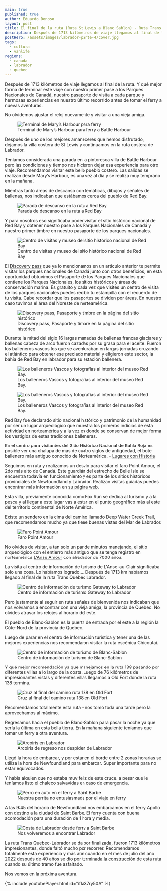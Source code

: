 ```yaml
---
main: true
published: true
author: Eduardo Donoso
layout: post
title: El final de la ruta (Ruta St Lewis a Blanc Sablon) - Ruta Trans Quebec - Labrador Parte 4
description: Después de 1713 kilómetros de viaje llegamos al final de la ruta. Y qué mejor forma de terminar este viaje con nuestro primer pase a los Parques Nacionales de Canadá, nuestro pasaporte de visita a cada parque y hermosas experiencias en nuestro último recorrido antes de tomar el ferry a nuevas aventuras.
postHero: /assets/images/labrador-parte-4/cover.jpg
tags:
  - cultura
  - vanlife
regions:
  - canada
  - labrador
  - quebec
---
```

Después de 1713 kilómetros de viaje llegamos al final de la ruta. Y qué mejor forma de terminar este viaje con nuestro primer pase a los Parques Nacionales de Canadá, nuestro pasaporte de visita a cada parque y hermosas experiencias en nuestro último recorrido antes de tomar el ferry a nuevas aventuras.

No olvidemos ajustar el reloj nuevamente y visitar a una vieja amiga.

<figure class="figure">
  <img class="image" src="/assets/images/labrador-parte-4/1.jpg" alt="Terminal de Mary’s Harbour para ferry">
  <figcaption class="img-caption">Terminal de Mary’s Harbour para ferry a Battle Harbour</figcaption>
</figure>

Después de uno de los mejores amaneceres que hemos disfrutado, dejamos la villa costera de St Lewis y continuamos en la ruta costera de Labrador.

Teníamos considerada una parada en la pintoresca villa de Battle Harbour pero las condiciones y tiempo nos hicieron dejar esa experiencia para otro viaje. Recomendamos visitar este bello pueblo costero. Las salidas se realizan desde Mary’s Harbour, es una vez al día y se realiza muy temprano en la mañana.

Mientras tanto áreas de descanso con temáticas, dibujos y señales de ballenas, nos indicaban que estábamos cerca del pueblo de Red Bay.

<figure class="figure">
  <img class="image" src="/assets/images/labrador-parte-4/2.jpg" alt="Parada de descanso en la ruta a Red Bay">
  <figcaption class="img-caption">Parada de descanso en la ruta a Red Bay</figcaption>
</figure>

Y para nosotros eso significaba poder visitar el sitio histórico nacional de Red Bay y obtener nuestro pase a los Parques Nacionales de Canadá y nuestro primer timbre en nuestro pasaporte de los parques nacionales.

<figure class="figure">
  <img class="image" src="/assets/images/labrador-parte-4/3.jpg" alt="Centro de visitas y museo del sitio histórico nacional de Red Bay">
  <figcaption class="img-caption">Centro de visitas y museo del sitio histórico nacional de Red Bay</figcaption>
</figure>

El <a href="https://www.pc.gc.ca/en/voyage-travel/admission" title="Parks Canada Discovery Pass">Discovery pass</a> que ya lo mencionamos en un artículo anterior te permite visitar los parques nacionales de Canadá junto con otros beneficios, en esta oportunidad obtuvimos el Pasaporte de los Parques Nacionales que contiene los Parques Nacionales, los sitios históricos y áreas de conservación marina. Es gratuito y cada vez que visites un centro de visita de los parques nacionales puedes recibir tu estampilla con el recuerdo de tu visita. Cabe recordar que los pasaportes se dividen por áreas. En nuestro caso tuvimos el área del Noreste de norteamérica.

<figure class="figure">
  <img class="image" src="/assets/images/labrador-parte-4/4.jpg" alt="Discovery pass, Pasaporte y timbre en la página del sitio histórico">
  <figcaption class="img-caption">Discovery pass, Pasaporte y timbre en la página del sitio histórico</figcaption>
</figure>

Durante la mitad del siglo 16 largas manadas de ballenas francas glaciares y ballenas cabeza de arco fueron cazadas por su grasa para el aceite. Fueron los balleneros vascos los que se aventuraban en largas jornadas cruzando el atlántico para  obtener ese preciado material y eligieron este sector, la bahía de Red Bay en labrador para su estación ballenera.

<figure class="figure">
  <img class="image" src="/assets/images/labrador-parte-4/5.jpg" alt="Los balleneros Vascos y fotografías al interior del museo Red Bay.">
  <figcaption class="img-caption">Los balleneros Vascos y fotografías al interior del museo Red Bay.</figcaption>
</figure>

<figure class="figure">
  <img class="image" src="/assets/images/labrador-parte-4/6.jpg" alt="Los balleneros Vascos y fotografías al interior del museo Red Bay.">
  <figcaption class="img-caption">Los balleneros Vascos y fotografías al interior del museo Red Bay.</figcaption>
</figure>

Red Bay fue declarado sitio nacional histórico y patrimonio de la humanidad por ser un lugar arqueológico que muestra los primeros indicios de esta actividad en norteamérica y a la vez es donde se conservan de mejor forma los vestigios de estas tradiciones balleneras.

<div class="quote">
  En el centro para visitantes del Sitio Histórico Nacional de Bahía Roja es posible ver una chalupa de más de cuatro siglos de antigüedad, el bote ballenero más antiguo conocido de Norteamérica. - <a href="https://www.lugaresconhistoria.com/estacion-ballenera-bahia-roja-canada" title="Estación ballenera vasca de Bahía Roja (Canadá) - Lugares con Historia">Lugares con Historia</a>
</div>

Seguimos en ruta y realizamos un desvío para visitar el faro Point Amour, el 2do más alto de Canadá. Este guardián del estrecho de Belle Isle se encuentra todavía en funcionamiento y es parte de los sitios históricos provinciales de Newfoundland y Labrador. Realizan visitas guiadas puedes encontrar más información en <a href="http://www.pointamourlighthouse.ca/home/" title="Point Amour Lighthouse">su página web</a>.

Esta villa, previamente conocida como Fox Run se dedica al turismo y a la pesca y al llegar a este lugar vas a estar en el punto geográfico más al este del territorio continental de Norte América.

Existe un sendero en la cima del camino llamado Deep Water Creek Trail, que recomendamos mucho ya que tiene buenas vistas del Mar de Labrador.

<figure class="figure">
  <img class="image" src="/assets/images/labrador-parte-4/7.jpg" alt="Faro Point Amour">
  <figcaption class="img-caption">Faro Point Amour</figcaption>
</figure>

No olvides de visitar, a tan solo un par de minutos manejando, el sitio arqueológico con el entierro más antiguo que se tenga registro en norteamérica <a href="https://www.thecanadianencyclopedia.ca/en/article/lanse-amour-site" title="L'Anse Amour Archaelogical Site">L'Anse Amour<a/> con alrededor de 7000 años.

La visita al centro de información de turismo de L'Anse-au-Clair significaba solo una cosa. Lo habíamos logrado…. Después de 1713 km habíamos llegado al final de la ruta Trans Quebec Labrador.


<figure class="figure">
  <img class="image" src="/assets/images/labrador-parte-4/8.jpg" alt="Centro de información de turismo Gateway to Labrador">
  <figcaption class="img-caption">Centro de información de turismo Gateway to Labrador</figcaption>
</figure>

Pero justamente al seguir en ruta señales de bienvenida nos indicaban que nos volvíamos a encontrar con una vieja amiga, la provincia de Quebec. No olvides atrasar los relojes al horario del este.

El pueblo de Blanc-Sablon es la puerta de entrada por el este a la región la Côte-Nord de la provincia de Quebec.

Luego de parar en el centro de información turística y tener una de las mejores experiencias nos recomendaron visitar la ruta escénica Chicoutai.

<figure class="figure">
  <img class="image" src="/assets/images/labrador-parte-4/9.jpg" alt="Centro de información de turismo de Blanc-Sablon">
  <figcaption class="img-caption">Centro de información de turismo de Blanc-Sablon</figcaption>
</figure>

Y qué mejor recomendación ya que manejamos en la ruta 138 pasando por diferentes villas a lo largo de la costa. Luego de 76 kilómetros de impresionantes vistas y diferentes villas llegamos a Old Fort donde la ruta 138 termina.

<figure class="figure">
  <img class="image" src="/assets/images/labrador-parte-4/10.jpg" alt="Cruz al final del camino ruta 138 en Old Fort">
  <figcaption class="img-caption">Cruz al final del camino ruta 138 en Old Fort</figcaption>
</figure>

Recomendamos totalmente esta ruta - nos tomó toda una tarde pero la aprovechamos al máximo.

Regresamos hacia el pueblo de Blanc-Sablon para pasar la noche ya que sería la última en esta bella tierra. En la mañana siguiente teníamos que tomar un ferry a otra aventura.

<figure class="figure">
  <img class="image" src="/assets/images/labrador-parte-4/11.jpg" alt="Arcoiris en Labrador">
  <figcaption class="img-caption">Arcoiris de regreso nos despiden de Labrador</figcaption>
</figure>

Llegó la hora de embarcar, y por estar en el borde entre 2 zonas horarias se utiliza la hora de Newfoundland para embarcar. Super importante para no estar equivocados.

Y había alguien que no estaba muy feliz de este cruce, a pesar que le teníamos listo el chaleco salvavidas en caso de emergencia.

<figure class="figure">
  <img class="image" src="/assets/images/labrador-parte-4/12.jpg" alt="Perro en auto en el ferry a Saint Barbe">
  <figcaption class="img-caption">Nuestra perrita no entusiasmada por el viaje en ferry</figcaption>
</figure>

A las 9:45 del horario de Newfoundland nos embarcamos en el ferry Apollo con destino a la ciudad de Saint Barbe. El ferry cuenta con buena acomodación para una duración de 1 hora y media.

<figure class="figure">
  <img class="image" src="/assets/images/labrador-parte-4/13.jpg" alt="Costa de Labrador desde ferry a Saint Barbe">
  <figcaption class="img-caption">Nos volveremos a encontrar Labrador</figcaption>
</figure>

La ruta Trans Quebec-Labrador se da por finalizada, fueron 1713 kilómetros impresionantes, donde faltó mucho por recorrer. Recomendamos totalmente esta experiencia y más aún cuando en el mes de julio del año 2022 después de 40 años se dio por <a href="https://www.cbc.ca/news/canada/newfoundland-labrador/trans-labrador-highway-1.6511681" title="After more than 40 years and 1,100 km, the Trans-Labrador Highway is finished">terminada la construcción</a> de esta ruta cuando su último tramo fue asfaltado.

Nos vemos en la próxima aventura.


{% include youtubePlayer.html id="ifIa37ry50A" %}
